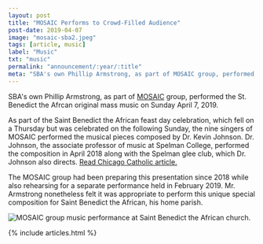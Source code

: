 ```yaml
---
layout: post
title: "MOSAIC Performs to Crowd-Filled Audience"
post-date: 2019-04-07
image: "mosaic-sba2.jpeg"
tags: [article, music]
label: "Music"
txt: "music"
permalink: "announcement/:year/:title"
meta: "SBA's own Phillip Armstrong, as part of MOSAIC group, performed the St. Benedict the Afrcan original mass music on Sunday April 7, 2019."
---
```

SBA's own Phillip Armstrong, as part of [MOSAIC](https://www.mosaic-soul.com/) group, performed the St. Benedict the Afrcan original mass music on Sunday April 7, 2019.
<!--more-->


As part of the Saint Benedict the African feast day celebration, which fell on a Thursday but was celebrated on the following Sunday, the nine singers of MOSAIC performed the musical pieces composed by Dr. Kevin Johnson.
Dr. Johnson, the associate professor of music at Spelman College, performed the composition in April 2018 along with the Spelman glee club, which Dr. Johnson also directs.
[Read Chicago Catholic article.](https://www.chicagocatholic.com/chicagoland/-/article/2018/04/16/spelman-college-glee-club-performs-new-work-at-local-pari-1)

The MOSAIC group had been preparing this presentation since 2018 while also rehearsing for a separate performance held in February 2019.
Mr. Armstrong nonetheless felt it was appropriate to perform this unique special composition for Saint Benedict the African, his home parish.

<img class="img-responsive" src="{{ site.baseurl }}/img/mosaic-sba1.jpeg" alt="MOSAIC group music performance at Saint Benedict the African church.">

{% include articles.html %}